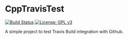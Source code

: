 # CppTravisTest

[![Build Status](https://travis-ci.org/JeremySavonet/CppTestTravis.svg?branch=master)](https://travis-ci.org/JeremySavonet/CppTestTravis/travis)
[![License: GPL v3](https://img.shields.io/badge/License-GPL%20v3-blue.svg)](https://www.gnu.org/licenses/gpl-3.0)  

A simple project to test Travis Build integration with Github.
